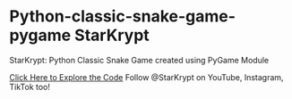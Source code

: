 # Python-classic-snake-game-pygame StarKrypt
StarKrypt: Python Classic Snake Game created using PyGame Module

[Click Here to Explore the Code](https://github.com/StarKrypt/python-classic-snake-game-pygame/blob/main/main_snake.py)
Follow @StarKrypt on YouTube, Instagram, TikTok too!
